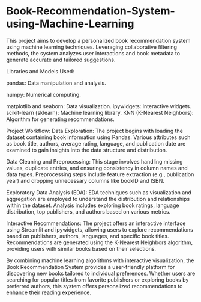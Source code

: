# Book-Recommendation-System-using-Machine-Learning

This project aims to develop a personalized book recommendation system using machine learning techniques. Leveraging collaborative filtering methods, the system analyzes user interactions and book metadata to generate accurate and tailored suggestions.

Libraries and Models Used:

pandas: Data manipulation and analysis.

numpy: Numerical computing.

matplotlib and seaborn: Data visualization.
ipywidgets: Interactive widgets.
scikit-learn (sklearn): Machine learning library.
KNN (K-Nearest Neighbors): Algorithm for generating recommendations.

Project Workflow:
Data Exploration: The project begins with loading the dataset containing book information using Pandas. Various attributes such as book title, authors, average rating, language, and publication date are examined to gain insights into the data structure and distribution.

Data Cleaning and Preprocessing: This stage involves handling missing values, duplicate entries, and ensuring consistency in column names and data types. Preprocessing steps include feature extraction (e.g., publication year) and dropping unnecessary columns like bookID and ISBN.

Exploratory Data Analysis (EDA): EDA techniques such as visualization and aggregation are employed to understand the distribution and relationships within the dataset. Analysis includes exploring book ratings, language distribution, top publishers, and authors based on various metrics.

Interactive Recommendations: The project offers an interactive interface using Streamlit and ipywidgets, allowing users to explore recommendations based on publishers, authors, languages, and specific book titles. Recommendations are generated using the K-Nearest Neighbors algorithm, providing users with similar books based on their selections.

By combining machine learning algorithms with interactive visualization, the Book Recommendation System provides a user-friendly platform for discovering new books tailored to individual preferences. Whether users are searching for popular titles from favorite publishers or exploring books by preferred authors, this system offers personalized recommendations to enhance their reading experience.
